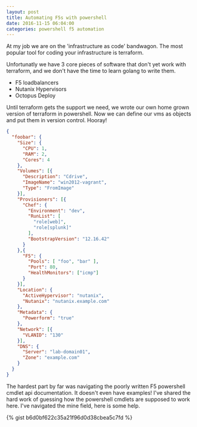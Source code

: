 ```yaml
---
layout: post
title: Automating F5s with powershell
date: 2016-11-15 06:04:00
categories: powershell f5 automation
---
```


At my job we are on the 'infrastructure as code' bandwagon. The most popular tool for coding your infrastructure is terraform. 

Unfortunatly we have 3 core pieces of software that don't yet work with terraform, and we don't have the time to learn golang to write them. 

- F5 loadbalancers
- Nutanix Hypervisors
- Octopus Deploy

Until terraform gets the support we need, we wrote our own home grown version of terraform in powershell. 
Now we can define our vms as objects and put them in version control. Hooray! 

```json
{
  "foobar": {
    "Size": {
      "CPU": 1,
      "RAM": 2,
      "Cores": 4
    },
    "Volumes": [{
      "Description": "Cdrive",
      "ImageName": "win2012-vagrant",
      "Type": "FromImage"
    }],
    "Provisioners": [{ 
      "Chef": {
        "Environment": "dev",
        "RunList": [
          "role[web]",
          "role[splunk]"
        ],
        "BootstrapVersion": "12.16.42"
      }
    },{
      "F5": {
        "Pools": [ "foo", "bar" ],
        "Port": 80,
        "HealthMonitors": ["icmp"]
      }
    }],
    "Location": {
      "ActiveHypervisor": "nutanix",
      "Nutanix": "nutanix.example.com"
    },
    "Metadata": {
      "Powerform": "true"
    },
    "Network": [{
      "VLANID": "130"
    }],
    "DNS": {
      "Server": "lab-domain01",
      "Zone": "example.com"
    }
  }
}

```

The hardest part by far was navigating the poorly written F5 powershell cmdlet api documentation. It doesn't even have examples! 
I've shared the hard work of guessing how the powershell cmdlets are supposed to work here. I've navigated the mine field, here is some help. 

{% gist b6d0bf622c35a21f96d0d38cbea5c7fd %}
